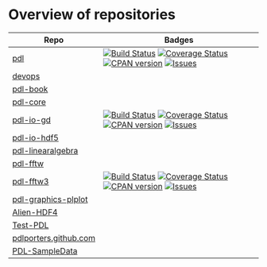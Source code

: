 
# Overview of repositories

| Repo                                                                         | Badges                   |
|------------------------------------------------------------------------------|--------------------------|
| [pdl](https://github.com/PDLPorters/pdl)                                     | [![Build Status](https://travis-ci.org/PDLPorters/pdl.png?branch=master)](https://travis-ci.org/PDLPorters/pdl) [![Coverage Status](https://coveralls.io/repos/PDLPorters/pdl/badge.png?branch=master)](https://coveralls.io/r/PDLPorters/pdl?branch=master) [![CPAN version](https://badge.fury.io/pl/PDL.svg)](https://metacpan.org/pod/PDL) [![Issues](https://img.shields.io/github/issues/PDLPorters/pdl.svg)](https://github.com/PDLPorters/pdl/issues) |
| [devops](https://github.com/PDLPorters/devops)                               |                                                                                                                                                                                                                                                                                                                                                |
| [pdl-book](https://github.com/PDLPorters/pdl-book)                           |                                                                                                                                                                                                                                                                                                                                                |
| [pdl-core](https://github.com/PDLPorters/pdl-core)                           |                                                                                                                                                                                                                                                                                                                                                |
| [pdl-io-gd](https://github.com/PDLPorters/pdl-io-gd)                         | [![Build Status](https://travis-ci.org/PDLPorters/pdl-io-gd.png?branch=master)](https://travis-ci.org/PDLPorters/pdl-io-gd) [![Coverage Status](https://coveralls.io/repos/PDLPorters/pdl-io-gd/badge.png?branch=master)](https://coveralls.io/r/PDLPorters/pdl-io-gd?branch=master) [![CPAN version](https://badge.fury.io/pl/PDL-IO-GD.svg)](https://metacpan.org/pod/PDL::IO::GD) [![Issues](https://img.shields.io/github/issues/PDLPorters/pdl-io-gd.svg)](https://github.com/PDLPorters/pdl-io-gd/issues) |
| [pdl-io-hdf5](https://github.com/PDLPorters/pdl-io-hdf5)                     |                                                                                                                                                                                                                                                                                                                                                |
| [pdl-linearalgebra](https://github.com/PDLPorters/pdl-linearalgebra)         |                                                                                                                                                                                                                                                                                                                                                |
| [pdl-fftw](https://github.com/PDLPorters/pdl-fftw)                           |                                                                                                                                                                                                                                                                                                                                                |
| [pdl-fftw3](https://github.com/PDLPorters/pdl-fftw3)                         |  [![Build Status](https://travis-ci.org/PDLPorters/pdl-fftw3.png?branch=master)](https://travis-ci.org/PDLPorters/pdl-fftw3) [![Coverage Status](https://coveralls.io/repos/PDLPorters/pdl-fftw3/badge.png?branch=master)](https://coveralls.io/r/PDLPorters/pdl-fftw3?branch=master) [![CPAN version](https://badge.fury.io/pl/PDL-FFTW3.svg)](https://metacpan.org/pod/PDL::FFTW3) [![Issues](https://img.shields.io/github/issues/PDLPorters/pdl-fftw3.svg)](https://github.com/PDLPorters/pdl-fftw3/issues)   |
| [pdl-graphics-plplot](https://github.com/PDLPorters/pdl-graphics-plplot)     |                                                                                                                                                                                                                                                                                                                                                |
| [Alien-HDF4](https://github.com/PDLPorters/Alien-HDF4)                       |                                                                                                                                                                                                                                                                                                                                                |
| [Test-PDL](https://github.com/PDLPorters/Test-PDL)                           |                                                                                                                                                                                                                                                                                                                                                |
| [pdlporters.github.com](https://github.com/PDLPorters/pdlporters.github.com) |                                                                                                                                                                                                                                                                                                                                                |
| [PDL-SampleData](https://github.com/PDLPorters/PDL-SampleData)               |                                                                                                                                                                                                                                                                                                                                                |


